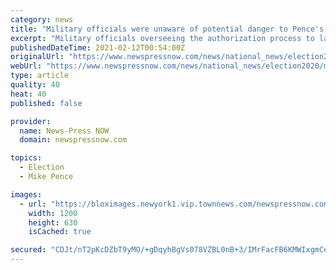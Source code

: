 ```yaml
---
category: news
title: "Military officials were unaware of potential danger to Pence's 'nuclear football' during Capitol riot"
excerpt: "Military officials overseeing the authorization process to launch nuclear weapons were unaware on January 6 that then-Vice President Mike Pence's military aide carrying the \"nuclear football\" was pote"
publishedDateTime: 2021-02-12T00:54:00Z
originalUrl: "https://www.newspressnow.com/news/national_news/election2020/military-officials-were-unaware-of-potential-danger-to-pences-nuclear-football-during-capitol-riot/article_ff498c98-ab9f-52d8-ba12-6bea88c01b43.html"
webUrl: "https://www.newspressnow.com/news/national_news/election2020/military-officials-were-unaware-of-potential-danger-to-pences-nuclear-football-during-capitol-riot/article_ff498c98-ab9f-52d8-ba12-6bea88c01b43.html"
type: article
quality: 40
heat: 40
published: false

provider:
  name: News-Press NOW
  domain: newspressnow.com

topics:
  - Election
  - Mike Pence

images:
  - url: "https://bloximages.newyork1.vip.townnews.com/newspressnow.com/content/tncms/custom/image/bcf8e96c-4b35-11e5-9c03-7b4fbbdd1e31.jpg"
    width: 1200
    height: 630
    isCached: true

secured: "CDJt/nT2pKcDZbT9yMO/+gDqyhBgVs078VZBL0nB+3/IMrFacFB6KMWIxgmCeQt4lbacCNWtA87RyCHnrgUT18tt6MkFn7q0cEJFPztysVRZ19+zLOFKBNAT7KqByG9J2jk69Sa0z/qyHrOcxBaMhFpK9GhDvjv0f8O2M3gZ+r1lwaIF1J0lVKvjqa55fedvDpd0B28o6415nqYEzGglKgs1vfVsdFasQcap87PeuTWLmNT9qE9mhksrpUfg1JgvTtiOkrGFmLGRs4kUTPfXzVXsoJtgqOv8kula+EwV+roBqxyqFUDwzECrqFZhOGz3Vey8PTksXRHnkZ07P6Ka8ysRjobTRQ1xnXgS/G5Kh+Q=;/SBsIFpf+NhvkzSLaq9P0Q=="
---
```


